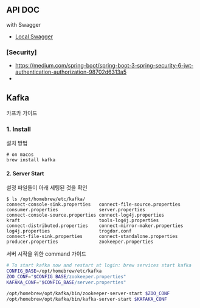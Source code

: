 ## API DOC
with Swagger  
- [Local Swagger](localhost:18080/api/pub/swagger-ui/index.html)

### [Security]
- https://medium.com/spring-boot/spring-boot-3-spring-security-6-jwt-authentication-authorization-98702d6313a5
- 


## Kafka
카프카 가이드

### 1. Install
설치 방법
```shell
# on macos
brew install kafka
```

#### 2. Server Start
설정 파일들이 아래 세팅된 것을 확인
```shell
$ ls /opt/homebrew/etc/kafka/
connect-console-sink.properties   connect-file-source.properties    consumer.properties               server.properties
connect-console-source.properties connect-log4j.properties          kraft                             tools-log4j.properties
connect-distributed.properties    connect-mirror-maker.properties   log4j.properties                  trogdor.conf
connect-file-sink.properties      connect-standalone.properties     producer.properties               zookeeper.properties

```
서버 시작을 위한 command 가이드
```bash
# To start kafka now and restart at login: brew services start kafka
CONFIG_BASE=/opt/homebrew/etc/kafka
ZOO_CONF="$CONFIG_BASE/zookeeper.properties"
KAFAKA_CONF="$CONFIG_BASE/server.properties"

/opt/homebrew/opt/kafka/bin/zookeeper-server-start $ZOO_CONF
/opt/homebrew/opt/kafka/bin/kafka-server-start $KAFAKA_CONF
```


